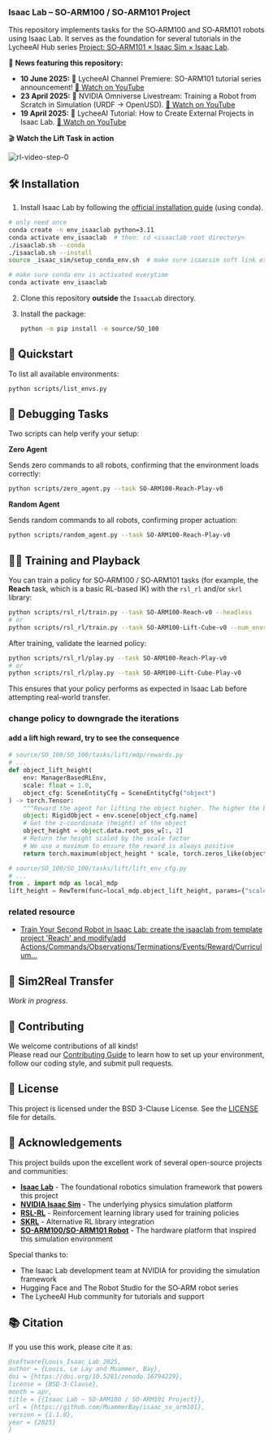 ### Isaac Lab – SO‑ARM100 / SO‑ARM101 Project

This repository implements tasks for the SO‑ARM100 and SO‑ARM101 robots using Isaac Lab. It serves as the foundation for several tutorials in the LycheeAI Hub series [Project: SO‑ARM101 × Isaac Sim × Isaac Lab](https://lycheeai-hub.com/project-so-arm101-x-isaac-sim-x-isaac-lab-tutorial-series).

📰 **News featuring this repository:**

- **10 June 2025:** 🎥 LycheeAI Channel Premiere: SO-ARM101 tutorial series announcement! [🔗 Watch on YouTube](https://www.youtube.com/watch?v=2uH7Zn4SAVI)
- **23 April 2025:** 🤖 NVIDIA Omniverse Livestream: Training a Robot from Scratch in Simulation (URDF → OpenUSD). [🔗 Watch on YouTube](https://www.youtube.com/watch?v=_HMk7I-vSBQ)
- **19 April 2025:** 🎥 LycheeAI Tutorial: How to Create External Projects in Isaac Lab. [🔗 Watch on YouTube](https://www.youtube.com/watch?v=i51krqsk8ps)

🎬 **Watch the Lift Task in action**

![rl-video-step-0](https://github.com/user-attachments/assets/890e3a9d-5cbd-46a5-9317-37d0f2511684)

## 🛠️ Installation

1. Install Isaac Lab by following the [official installation guide](https://isaac-sim.github.io/IsaacLab/main/source/setup/installation/index.html) (using conda).
```bash
# only need once
conda create -n env_isaaclab python=3.11
conda activate env_isaaclab  # then: cd <isaaclab root directory>
./isaaclab.sh --conda
./isaaclab.sh --install
source _isaac_sim/setup_conda_env.sh  # make sure isaacsim soft link exsists

# make sure conda env is activated everytime
conda activate env_isaaclab
```
2. Clone this repository **outside** the `IsaacLab` directory.
3. Install the package:

   ```bash
   python -m pip install -e source/SO_100
   ```

## 🚀 Quickstart

To list all available environments:

```bash
python scripts/list_envs.py
```

## 🐞 Debugging Tasks

Two scripts can help verify your setup:

**Zero Agent**

Sends zero commands to all robots, confirming that the environment loads correctly:

```bash
python scripts/zero_agent.py --task SO-ARM100-Reach-Play-v0
```

**Random Agent**

Sends random commands to all robots, confirming proper actuation:

```bash
python scripts/random_agent.py --task SO-ARM100-Reach-Play-v0
```

## 🏋️‍♂️ Training and Playback

You can train a policy for SO‑ARM100 / SO‑ARM101 tasks (for example, the **Reach** task, which is a basic RL-based IK) with the `rsl_rl` and/or `skrl` library:

```bash
python scripts/rsl_rl/train.py --task SO-ARM100-Reach-v0 --headless
# or
python scripts/rsl_rl/train.py --task SO-ARM100-Lift-Cube-v0 --num_envs 1000 --max_iterations 12000 --headless
```

After training, validate the learned policy:

```bash
python scripts/rsl_rl/play.py --task SO-ARM100-Reach-Play-v0
# or
python scripts/rsl_rl/play.py --task SO-ARM100-Lift-Cube-Play-v0
```

This ensures that your policy performs as expected in Isaac Lab before attempting real‑world transfer.

### change policy to downgrade the iterations
#### add a lift high reward, try to see the consequence
```python
# source/SO_100/SO_100/tasks/lift/mdp/rewards.py
# ...
def object_lift_height(
    env: ManagerBasedRLEnv, 
    scale: float = 1.0,
    object_cfg: SceneEntityCfg = SceneEntityCfg("object")
) -> torch.Tensor:
    """Reward the agent for lifting the object higher. The higher the better."""
    object: RigidObject = env.scene[object_cfg.name]
    # Get the z-coordinate (height) of the object
    object_height = object.data.root_pos_w[:, 2]
    # Return the height scaled by the scale factor
    # We use a maximum to ensure the reward is always positive
    return torch.maximum(object_height * scale, torch.zeros_like(object_height))

# source/SO_100/SO_100/tasks/lift/lift_env_cfg.py
# ...
from . import mdp as local_mdp
lift_height = RewTerm(func=local_mdp.object_lift_height, params={"scale": 10.0}, weight=10.0)
```

### related resource
- [Train Your Second Robot in Isaac Lab: create the isaaclab from template project 'Reach' and modify/add Actions/Commands/Observations/Terminations/Events/Reward/Curriculum...](https://learn.nvidia.com/courses/course?course_id=course-v1:DLI+S-OV-47+V1&unit=block-v1:DLI+S-OV-47+V1+type@vertical+block@fff0914a40cd4929854106a693f0cd06)

## 🔄 Sim2Real Transfer

_Work in progress._

## 🤝 Contributing

We welcome contributions of all kinds!  
Please read our [Contributing Guide](CONTRIBUTING.md) to learn how to set up your environment, follow our coding style, and submit pull requests.

## 📄 License

This project is licensed under the BSD 3-Clause License. See the [LICENSE](LICENSE) file for details.

## 🙏 Acknowledgements

This project builds upon the excellent work of several open-source projects and communities:

- **[Isaac Lab](https://isaac-sim.github.io/IsaacLab/)** - The foundational robotics simulation framework that powers this project
- **[NVIDIA Isaac Sim](https://developer.nvidia.com/isaac-sim)** - The underlying physics simulation platform
- **[RSL-RL](https://github.com/leggedrobotics/rsl_rl)** - Reinforcement learning library used for training policies
- **[SKRL](https://github.com/Toni-SM/skrl)** - Alternative RL library integration
- **[SO-ARM100/SO-ARM101 Robot](https://github.com/TheRobotStudio/SO-ARM100)** - The hardware platform that inspired this simulation environment

Special thanks to:

- The Isaac Lab development team at NVIDIA for providing the simulation framework
- Hugging Face and The Robot Studio for the SO‑ARM robot series
- The LycheeAI Hub community for tutorials and support

## 📚 Citation

If you use this work, please cite it as:

```bibtex
@software{Louis_Isaac_Lab_2025,
author = {Louis, Le Lay and Muammer, Bay},
doi = {https://doi.org/10.5281/zenodo.16794229},
license = {BSD-3-Clause},
month = apr,
title = {{Isaac Lab – SO‑ARM100 / SO‑ARM101 Project}},
url = {https://github.com/MuammerBay/isaac_so_arm101},
version = {1.1.0},
year = {2025}
}

